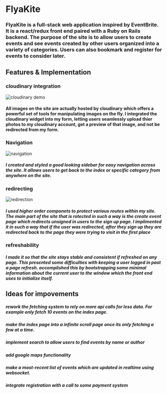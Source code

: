# FlyaKite
### FlyaKite is a full-stack web application inspired by EventBrite. It is a react/redux front end paired with a Ruby on Rails backend. The purpose of the site is to allow users to create events and see events created by other users organized into a variety of categories. Users can also bookmark and register for events to consider later. 



## Features & Implementation



### cloudinary integration
![cloudinary demo](http://res.cloudinary.com/flyakite/image/upload/v1512163911/cloudinarydemo_fz6q2b.gif)

#### All images on the site are actually hosted by cloudinary which offers a powerful set of tools for manipulating images on the fly. I integrated the cloudinary widget into my form, letting users seamlessly upload thier photos to my cloudinary account, get a preview of that image, and not be redirected from my form.






### Navigation
![navigation](http://res.cloudinary.com/flyakite/image/upload/v1512163917/navigationDemo_fbamfq.gif)

##### I created and styled a good looking sidebar for easy navigation across the site. It allows users to get back to the index or specific category from anywhere on the site. 





### redirecting
![redirection](http://res.cloudinary.com/flyakite/image/upload/v1512163922/redirectdemo_irfgjx.gif)

##### I used higher order componets to protect various routes within my site. The main part of the site that is rotected in such a way is the create event page which redirects unsigned in users to the sign up page. I implimented it in such a way that if the user was redirected, after they sign up they are redirected back to the page they were trying to visit in the first place


### refreshability

##### I made it so that the site stays stable and consistent if refreshed on any page. This presented some difficulties with keeping a user logged in past a page refresh.  accomplished this by bootstrapping some minimal information about the current user to the window which the front end uses to initialize itself. 




## Ideas for impovements

##### rework the fetching system to rely on more api calls for less data. For example only fetch 10 events on the index page.

##### make the index page into a infinite scroll page once its only fetching a few at a time. 

##### implement search to allow users to find events by name or author

##### add google maps functionality 

##### make a most-recent list of events which are updated in realtime using websocket. 

##### integrate registration with a call to some payment system
